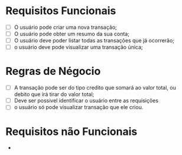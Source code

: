 # Requisitos Funcionais
-[ ] O usuário pode criar uma nova transação;
-[ ] O usuário pode obter um resumo da sua conta;
-[ ] O usuário deve poder listar todas as transações que já ocorrerão;
-[ ] o usuário deve pode visualizar uma transação única;

# Regras de Négocio
-[ ] A transação pode ser do tipo credito que somará ao valor total, ou debito que irá tirar do valor total;
-[ ] Deve ser possivel identificar o usuário entre as requisições
-[ ] o usuário só pode visualizar transação que ele criou.

# Requisitos não Funcionais
-